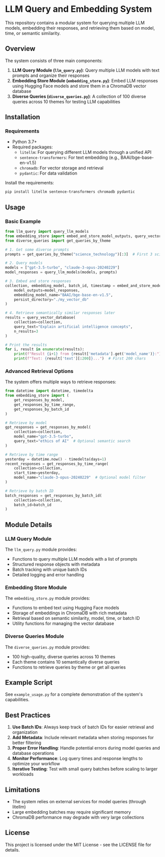 # LLM Query and Embedding System

This repository contains a modular system for querying multiple LLM models, embedding their responses, and retrieving them based on model, time, or semantic similarity.

## Overview

The system consists of three main components:

1. **LLM Query Module (`llm_query.py`)**: Query multiple LLM models with text prompts and organize their responses
2. **Embedding Store Module (`embedding_store.py`)**: Embed LLM responses using Hugging Face models and store them in a ChromaDB vector database
3. **Diverse Queries (`diverse_queries.py`)**: A collection of 100 diverse queries across 10 themes for testing LLM capabilities

## Installation

### Requirements

- Python 3.7+
- Required packages:
  - `litellm`: For querying different LLM models through a unified API
  - `sentence-transformers`: For text embedding (e.g., BAAI/bge-base-en-v1.5)
  - `chromadb`: For vector storage and retrieval
  - `pydantic`: For data validation

Install the requirements:

```bash
pip install litellm sentence-transformers chromadb pydantic
```

## Usage

### Basic Example

```python
from llm_query import query_llm_models
from embedding_store import embed_and_store_model_outputs, query_vector_database
from diverse_queries import get_queries_by_theme

# 1. Get some diverse prompts
prompts = get_queries_by_theme("science_technology")[:3]  # First 3 science prompts

# 2. Query models
models = ["gpt-3.5-turbo", "claude-3-opus-20240229"]
model_responses = query_llm_models(models, prompts)

# 3. Embed and store responses
collection, embedding_model, batch_id, timestamp = embed_and_store_model_outputs(
    model_outputs=model_responses,
    embedding_model_name="BAAI/bge-base-en-v1.5",
    persist_directory="./my_vector_db"
)

# 4. Retrieve semantically similar responses later
results = query_vector_database(
    collection=collection,
    query_text="Explain artificial intelligence concepts",
    n_results=3
)

# Print the results
for i, result in enumerate(results):
    print(f"Result {i+1} from {result['metadata'].get('model_name')}:")
    print(f"Text: {result['text'][:200]}...")  # First 200 chars
```

### Advanced Retrieval Options

The system offers multiple ways to retrieve responses:

```python
from datetime import datetime, timedelta
from embedding_store import (
    get_responses_by_model,
    get_responses_by_time_range,
    get_responses_by_batch_id
)

# Retrieve by model
gpt_responses = get_responses_by_model(
    collection=collection,
    model_name="gpt-3.5-turbo",
    query_text="ethics of AI"  # Optional semantic search
)

# Retrieve by time range
yesterday = datetime.now() - timedelta(days=1)
recent_responses = get_responses_by_time_range(
    collection=collection,
    start_time=yesterday,
    model_name="claude-3-opus-20240229"  # Optional model filter
)

# Retrieve by batch ID
batch_responses = get_responses_by_batch_id(
    collection=collection,
    batch_id=batch_id
)
```

## Module Details

### LLM Query Module

The `llm_query.py` module provides:

- Functions to query multiple LLM models with a list of prompts
- Structured response objects with metadata
- Batch tracking with unique batch IDs
- Detailed logging and error handling

### Embedding Store Module

The `embedding_store.py` module provides:

- Functions to embed text using Hugging Face models
- Storage of embeddings in ChromaDB with rich metadata
- Retrieval based on semantic similarity, model, time, or batch ID
- Utility functions for managing the vector database

### Diverse Queries Module

The `diverse_queries.py` module provides:

- 100 high-quality, diverse queries across 10 themes
- Each theme contains 10 semantically diverse queries
- Functions to retrieve queries by theme or get all queries

## Example Script

See `example_usage.py` for a complete demonstration of the system's capabilities.

## Best Practices

1. **Use Batch IDs**: Always keep track of batch IDs for easier retrieval and organization
2. **Add Metadata**: Include relevant metadata when storing responses for better filtering
3. **Proper Error Handling**: Handle potential errors during model queries and database operations
4. **Monitor Performance**: Log query times and response lengths to optimize your workflow
5. **Iterative Testing**: Test with small query batches before scaling to larger workloads

## Limitations

- The system relies on external services for model queries (through litellm)
- Large embedding batches may require significant memory
- ChromaDB performance may degrade with very large collections

## License

This project is licensed under the MIT License - see the LICENSE file for details.